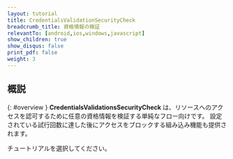 ```yaml
---
layout: tutorial
title: CredentialsValidationSecurityCheck
breadcrumb_title: 資格情報の検証
relevantTo: [android,ios,windows,javascript]
show_children: true
show_disqus: false
print_pdf: false
weight: 3
---
```

<!-- NLS_CHARSET=UTF-8 -->
## 概説
{: #overview }
**CredentialsValidationsSecurityCheck** は、リソースへのアクセスを認可するために任意の資格情報を検証する単純なフロー向けです。 設定されている試行回数に達した後にアクセスをブロックする組み込み機能も提供されます。

チュートリアルを選択してください。
